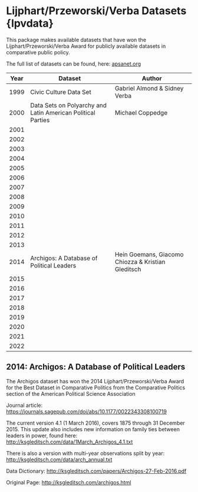 # Lijphart/Przeworski/Verba Datasets {lpvdata}

This package makes available datasets that have won the Lijphart/Przeworski/Verba Award for publicly available datasets in comparative public policy.

The full list of datasets can be found, here: [apsanet.org](https://www.apsanet.org/STAFF/Membership-Workspace/Organized-Sections/Organized-Section-Awards/Organized-Section-Awards/Section-20#dataset)


| Year | Dataset                           | Author  |
| -----|-------------------------------- | -------|
| 1999 | Civic Culture Data Set            | Gabriel Almond & Sidney Verba |
| 2000 | Data Sets on Polyarchy and Latin American Political Parties|Michael Coppedge|
| 2001 |                                   |         |
| 2002 |                                   |         |
| 2003 |                                   |         |
| 2004 |                                   |         |
| 2005 |                                   |         |
| 2006 |                                   |         |
| 2007 |                                   |         |
| 2008 |                                   |         |
| 2009 |                                   |         |
| 2010 |                                   |         |
| 2011 |                                   |         |
| 2012 |                                   |         |
| 2013 |                                   |         |
| 2014 | Archigos: A Database of Political Leaders                            |Hein Goemans, Giacomo Chiozza & Kristian Gleditsch |
| 2015 |                                   |         |
| 2016 |                                   |         |
| 2017 |                                   |         |
| 2018 |                                   |         |
| 2019 |                                   |         |
| 2020 |                                   |         |
| 2021 |                                   |         |
| 2022 |                                   |         |

## 2014: Archigos: A Database of Political Leaders
The Archigos dataset has won the 2014 Lijphart/Przeworski/Verba Award for the Best Dataset in Comparative Politics from the Comparative Politics section of the American Political Science Association

Journal article: https://journals.sagepub.com/doi/abs/10.1177/0022343308100719

The current version 4.1 (1 March 2016), covers 1875 through 31 December 2015. This update also includes new information on family ties between leaders in power, found here: http://ksgleditsch.com/data/1March_Archigos_4.1.txt

There is also a version with multi-year observations split by year: http://ksgleditsch.com/data/arch_annual.txt

Data Dictionary: http://ksgleditsch.com/papers/Archigos-27-Feb-2016.pdf

Original Page: http://ksgleditsch.com/archigos.html
